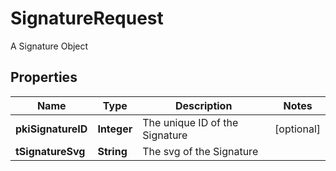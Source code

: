 

# SignatureRequest

A Signature Object

## Properties

| Name | Type | Description | Notes |
|------------ | ------------- | ------------- | -------------|
|**pkiSignatureID** | **Integer** | The unique ID of the Signature |  [optional] |
|**tSignatureSvg** | **String** | The svg of the Signature |  |




